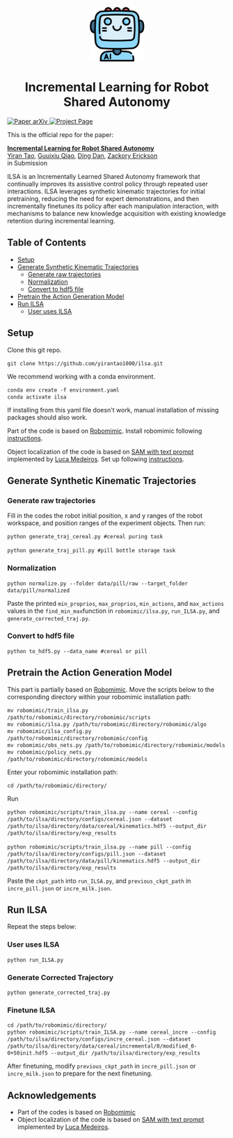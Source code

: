 <div align="center">
  <img width="125px" src="imgs/logo.png"/>
  
  # Incremental Learning for Robot Shared Autonomy
</div>


<p align="left">
    <a href=''>
      <img src='https://img.shields.io/badge/Paper-arXiv-green?style=plastic&logo=arXiv&logoColor=green' alt='Paper arXiv'>
    </a>
    <a href='https://ilsa-robo.github.io/'>
      <img src='https://img.shields.io/badge/Project-Page-blue?style=plastic&logo=Google%20chrome&logoColor=blue' alt='Project Page'>
    </a>
</p>
This is the official repo for the paper:  


**[Incremental Learning for Robot Shared Autonomy](https://https://ilsa-robo.github.io/)**  
[Yiran Tao](https://yirantao1000.github.io/), [Guuixiu Qiao](https://https://ilsa-robo.github.io/), [Ding Dan](https://www.shrs.pitt.edu/people/dan-ding), [Zackory Erickson](https://zackory.com/)  
in Submission

ILSA is an Incrementally Learned Shared Autonomy framework that continually improves its assistive control policy through repeated user interactions. ILSA leverages synthetic kinematic trajectories for initial pretraining, reducing the need for expert demonstrations, and then incrementally finetunes its policy after each manipulation interaction, with mechanisms to balance new knowledge acquisition with existing knowledge retention during incremental learning.

## Table of Contents
- [Setup](#setup)
  <!-- - [ILSA](#ilsa)
  - [OMPL](#Open-Motion-Planning-Library)
  - [Dataset](#dataset) -->
- [Generate Synthetic Kinematic Trajectories](#generate-synthetic-kinematic-trajectories)
  - [Generate raw trajectories](#generate-raw-trajectories)
  - [Normalization](#normalization)
  - [Convert to hdf5 file](#convert-to-hdf5-file)
- [Pretrain the Action Generation Model](#pretrain-the-action-generation-model)  
- [Run ILSA](#run-ilsa)  
  - [User uses ILSA](#user-uses-ilsa)


## Setup
<!-- ### ILSA -->
Clone this git repo.
```
git clone https://github.com/yirantao1000/ilsa.git
```
We recommend working with a conda environment.
```
conda env create -f environment.yaml
conda activate ilsa
```
If installing from this yaml file doesn't work, manual installation of missing packages should also work.

Part of the code is based on [Robomimic](https://robomimic.github.io/). Install robomimic following [instructions](https://robomimic.github.io/docs/introduction/installation.html).

Object localization of the code is based on [SAM with text prompt](https://github.com/luca-medeiros/lang-segment-anything) implemented by [Luca Medeiros](https://github.com/luca-medeiros). Set up following [instructions](https://github.com/luca-medeiros/lang-segment-anything).

## Generate Synthetic Kinematic Trajectories

### Generate raw trajectories
Fill in the codes the robot initial position, x and y ranges of the robot workspace, and position ranges of the experiment objects. Then run:
```
python generate_traj_cereal.py #cereal puring task

python generate_traj_pill.py #pill bottle storage task
``` 

### Normalization
```
python normalize.py --folder data/pill/raw --target_folder data/pill/normalized
``` 
Paste the printed ```min_proprios```, ```max_proprios```, ```min_actions```, and ```max_actions``` values in the ```find_min_max```function in ```robomimic/ilsa.py```,  ```run_ILSA.py```, and ```generate_corrected_traj.py```.

### Convert to hdf5 file
```
python to_hdf5.py --data_name #cereal or pill 
``` 


## Pretrain the Action Generation Model
This part is partially based on [Robomimic](https://robomimic.github.io/).
Move the scripts below to the corresponding directory within your robomimic installation path:
```
mv robomimic/train_ilsa.py /path/to/robomimic/directory/robomimic/scripts
mv robomimic/ilsa.py /path/to/robomimic/directory/robomimic/algo
mv robomimic/ilsa_config.py /path/to/robomimic/directory/robomimic/config
mv robomimic/obs_nets.py /path/to/robomimic/directory/robomimic/models
mv robomimic/policy_nets.py /path/to/robomimic/directory/robomimic/models
```
Enter your robomimic installation path:
```
cd /path/to/robomimic/directory/
```
Run
```
python robomimic/scripts/train_ilsa.py --name cereal --config /path/to/ilsa/directory/configs/cereal.json --dataset /path/to/ilsa/directory/data/cereal/kinematics.hdf5 --output_dir /path/to/ilsa/directory/exp_results

python robomimic/scripts/train_ilsa.py --name pill --config /path/to/ilsa/directory/configs/pill.json --dataset /path/to/ilsa/directory/data/pill/kinematics.hdf5 --output_dir /path/to/ilsa/directory/exp_results
```
Paste the ```ckpt_path``` into ```run_ILSA.py```, and ```previous_ckpt_path``` in ```incre_pill.json``` or ```incre_milk.json```.

## Run ILSA
Repeat the steps below:
### User uses ILSA
```
python run_ILSA.py
```
### Generate Corrected Trajectory
```
python generate_corrected_traj.py
```
### Finetune ILSA
```
cd /path/to/robomimic/directory/
python robomimic/scripts/train_ILSA.py --name cereal_incre --config  /path/to/ilsa/directory/configs/incre_cereal.json --dataset /path/to/ilsa/directory/data/cereal/incremental/0/modified_0-0+50init.hdf5 --output_dir /path/to/ilsa/directory/exp_results
```
After finetuning, modify ```previous_ckpt_path``` in ```incre_pill.json``` or ```incre_milk.json``` to prepare for the next finetuning.

## Acknowledgements
- Part of the codes is based on [Robomimic](https://robomimic.github.io/)
- Object localization of the code is based on [SAM with text prompt](https://github.com/luca-medeiros/lang-segment-anything) implemented by [Luca Medeiros](https://github.com/luca-medeiros). 

<!-- ## Citation
If you find this codebase/paper useful for your research, please consider citing:
```
@article{wang2023robogen,
  title={Robogen: Towards unleashing infinite data for automated robot learning via generative simulation},
  author={Wang, Yufei and Xian, Zhou and Chen, Feng and Wang, Tsun-Hsuan and Wang, Yian and Fragkiadaki, Katerina and Erickson, Zackory and Held, David and Gan, Chuang},
  journal={arXiv preprint arXiv:2311.01455},
  year={2023}
}
``` -->


